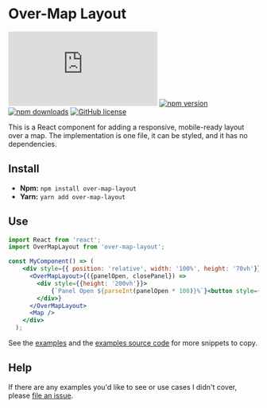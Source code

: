 # Over-Map Layout

![gzip size](http://img.badgesize.io/https://unpkg.com/over-map-layout/dist/index.js?compression=gzip&style=for-the-badge)
[![npm version](https://img.shields.io/npm/v/over-map-layout.svg?style=for-the-badge)](https://www.npmjs.com/package/over-map-layout)
[![npm downloads](https://img.shields.io/npm/dm/over-map-layout.svg?style=for-the-badge)](https://www.npmjs.com/package/over-map-layout)
[![GitHub license](https://img.shields.io/badge/license-MIT-blue.svg?style=for-the-badge)](https://en.wikipedia.org/wiki/MIT_License)

This is a React component for adding a responsive, mobile-ready layout over a map. The implementation is one file, it can be styled, and it has no dependencies.

## Install

- **Npm:** `npm install over-map-layout`
- **Yarn:** `yarn add over-map-layout`

## Use

```jsx
import React from 'react';
import OverMapLayout from 'over-map-layout';

const MyComponent() => (
    <div style={{ position: 'relative', width: '100%', height: '70vh'}}>
      <OverMapLayout>{({panelOpen, closePanel}) =>
        <div style={{height: '200vh'}}>
            {`Panel Open ${parseInt(panelOpen * 100)}%`}<button style={{opacity: panelOpen}} onClick={closePanel}>Close Panel</button>
        </div>}
      </OverMapLayout>
      <Map />
    </div>
  );
```

See the [examples](https://benshope.github.io/over-map-layout) and the [examples source code](https://github.com/benshope/over-map-layout/blob/master/stories.js) for more snippets to copy.

## Help

If there are any examples you'd like to see or use cases I didn't cover, please [file an issue](https://github.com/benshope/over-map-layout/issues/new).
